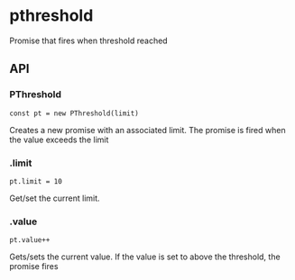 # pthreshold
Promise that fires when threshold reached

## API

### PThreshold
`const pt = new PThreshold(limit)`

Creates a new promise with an associated limit. The promise is fired when the value exceeds the limit

### .limit
`pt.limit = 10`

Get/set the current limit.

### .value
`pt.value++`

Gets/sets the current value. If the value is set to above the threshold, the promise fires
